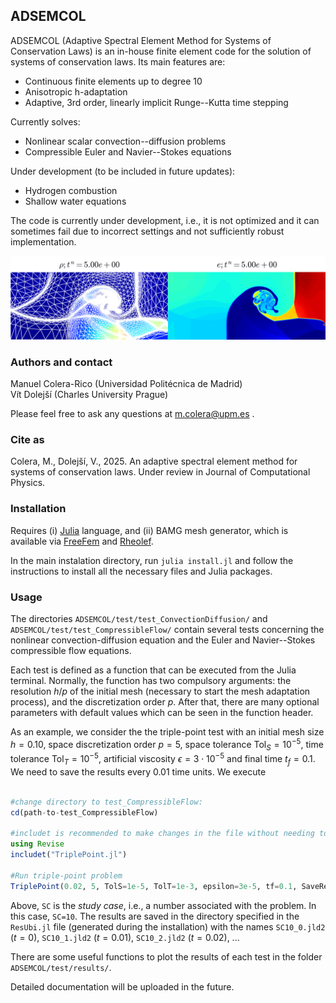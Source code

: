 ## ADSEMCOL

ADSEMCOL (Adaptive Spectral Element Method for Systems of Conservation Laws) is an in-house finite element code for the solution of systems of conservation laws. Its main features are:
- Continuous finite elements up to degree 10
- Anisotropic h-adaptation
- Adaptive, 3rd order, linearly implicit Runge--Kutta time stepping

Currently solves:
- Nonlinear scalar convection--diffusion problems
- Compressible Euler and Navier--Stokes equations

Under development (to be included in future updates):
- Hydrogen combustion
- Shallow water equations

The code is currently under development, i.e., it is not optimized and it can sometimes fail due to incorrect settings and not sufficiently robust implementation.

![](/test/figures/TriplePoint.png)

### Authors and contact

Manuel Colera-Rico (Universidad Politécnica de Madrid)\
Vít Dolejší (Charles University Prague)

Please feel free to ask any questions at
m.colera@upm.es
.

### Cite as 

Colera, M., Dolejší, V., 2025. An adaptive spectral element method for systems of conservation laws. Under review in Journal of Computational Physics.

### Installation

Requires (i) [Julia](https://julialang.org/) language, and (ii) BAMG mesh generator, which is available via [FreeFem](https://freefem.org/) and [Rheolef](https://membres-ljk.imag.fr/Pierre.Saramito/rheolef/html/binaries_page.html). 

In the main instalation directory, run `julia install.jl` and follow the instructions to install all the necessary files and Julia packages.

### Usage

The directories `ADSEMCOL/test/test_ConvectionDiffusion/` and `ADSEMCOL/test/test_CompressibleFlow/` contain several tests concerning the nonlinear convection-diffusion equation and the Euler and Navier--Stokes compressible flow equations.

Each test is defined as a function that can be executed from the Julia terminal. Normally, the function has two compulsory arguments: the resolution $h/p$ of the initial mesh (necessary to start the mesh adaptation process), and the discretization order $p$. After that, there are many optional parameters with default values which can be seen in the function header.

As an example, we consider the the triple-point test with an initial mesh size $h=0.10$, space discretization order $p=5$, space tolerance $\mathrm{Tol}_S=10^{-5}$, time tolerance $\mathrm{Tol}_T=10^{-5}$, artificial viscosity $\epsilon=3 \cdot 10^{-5}$ and final time $t_f=0.1$. We need to save the results every 0.01 time units. We execute

```julia

#change directory to test_CompressibleFlow:
cd(path-to-test_CompressibleFlow)

#includet is recommended to make changes in the file without needing to recompile:
using Revise 	
includet("TriplePoint.jl") 

#Run triple-point problem
TriplePoint(0.02, 5, TolS=1e-5, TolT=1e-3, epsilon=3e-5, tf=0.1, SaveRes=true, Deltat_SaveRes=0.01, SC=10)

```

Above, `SC` is the _study case_, i.e., a number associated with the problem. In this case, `SC=10`. The results are saved in the directory specified in the `ResUbi.jl` file (generated during the installation) with the names `SC10_0.jld2` ($t=0$), `SC10_1.jld2` ($t=0.01$), `SC10_2.jld2` ($t=0.02$), ...

There are some useful functions to plot the results of each test in the folder `ADSEMCOL/test/results/`.

Detailed documentation will be uploaded in the future.
